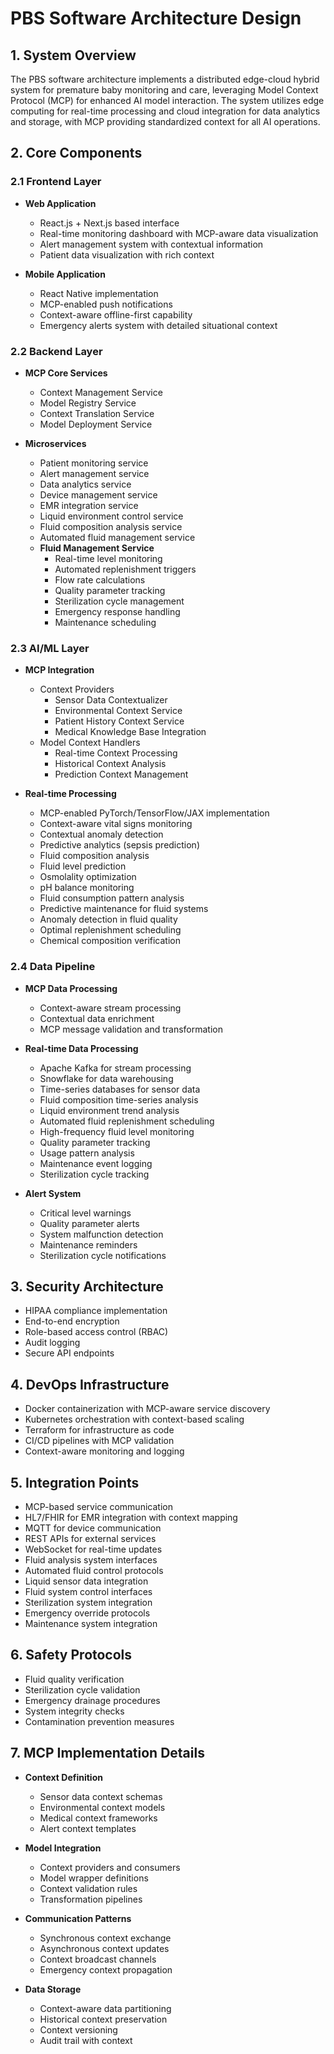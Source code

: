 # PBS Software Architecture Design

## 1. System Overview
The PBS software architecture implements a distributed edge-cloud hybrid system for premature baby monitoring and care, leveraging Model Context Protocol (MCP) for enhanced AI model interaction. The system utilizes edge computing for real-time processing and cloud integration for data analytics and storage, with MCP providing standardized context for all AI operations.

## 2. Core Components

### 2.1 Frontend Layer
- **Web Application**
  - React.js + Next.js based interface
  - Real-time monitoring dashboard with MCP-aware data visualization
  - Alert management system with contextual information
  - Patient data visualization with rich context
  
- **Mobile Application**
  - React Native implementation
  - MCP-enabled push notifications
  - Context-aware offline-first capability
  - Emergency alerts system with detailed situational context

### 2.2 Backend Layer
- **MCP Core Services**
  - Context Management Service
  - Model Registry Service
  - Context Translation Service
  - Model Deployment Service

- **Microservices**
  - Patient monitoring service
  - Alert management service
  - Data analytics service
  - Device management service
  - EMR integration service
  - Liquid environment control service
  - Fluid composition analysis service
  - Automated fluid management service
  - **Fluid Management Service**
    - Real-time level monitoring
    - Automated replenishment triggers
    - Flow rate calculations
    - Quality parameter tracking
    - Sterilization cycle management
    - Emergency response handling
    - Maintenance scheduling

### 2.3 AI/ML Layer
- **MCP Integration**
  - Context Providers
    - Sensor Data Contextualizer
    - Environmental Context Service
    - Patient History Context Service
    - Medical Knowledge Base Integration
  - Model Context Handlers
    - Real-time Context Processing
    - Historical Context Analysis
    - Prediction Context Management

- **Real-time Processing**
  - MCP-enabled PyTorch/TensorFlow/JAX implementation
  - Context-aware vital signs monitoring
  - Contextual anomaly detection
  - Predictive analytics (sepsis prediction)
  - Fluid composition analysis
  - Fluid level prediction
  - Osmolality optimization
  - pH balance monitoring
  - Fluid consumption pattern analysis
  - Predictive maintenance for fluid systems
  - Anomaly detection in fluid quality
  - Optimal replenishment scheduling
  - Chemical composition verification

### 2.4 Data Pipeline
- **MCP Data Processing**
  - Context-aware stream processing
  - Contextual data enrichment
  - MCP message validation and transformation
  
- **Real-time Data Processing**
  - Apache Kafka for stream processing
  - Snowflake for data warehousing
  - Time-series databases for sensor data
  - Fluid composition time-series analysis
  - Liquid environment trend analysis
  - Automated fluid replenishment scheduling
  - High-frequency fluid level monitoring
  - Quality parameter tracking
  - Usage pattern analysis
  - Maintenance event logging
  - Sterilization cycle tracking

- **Alert System**
  - Critical level warnings
  - Quality parameter alerts
  - System malfunction detection
  - Maintenance reminders
  - Sterilization cycle notifications

## 3. Security Architecture
- HIPAA compliance implementation
- End-to-end encryption
- Role-based access control (RBAC)
- Audit logging
- Secure API endpoints

## 4. DevOps Infrastructure
- Docker containerization with MCP-aware service discovery
- Kubernetes orchestration with context-based scaling
- Terraform for infrastructure as code
- CI/CD pipelines with MCP validation
- Context-aware monitoring and logging

## 5. Integration Points
- MCP-based service communication
- HL7/FHIR for EMR integration with context mapping
- MQTT for device communication
- REST APIs for external services
- WebSocket for real-time updates
- Fluid analysis system interfaces
- Automated fluid control protocols
- Liquid sensor data integration
- Fluid system control interfaces
- Sterilization system integration
- Emergency override protocols
- Maintenance system integration

## 6. Safety Protocols
- Fluid quality verification
- Sterilization cycle validation
- Emergency drainage procedures
- System integrity checks
- Contamination prevention measures

## 7. MCP Implementation Details
- **Context Definition**
  - Sensor data context schemas
  - Environmental context models
  - Medical context frameworks
  - Alert context templates

- **Model Integration**
  - Context providers and consumers
  - Model wrapper definitions
  - Context validation rules
  - Transformation pipelines

- **Communication Patterns**
  - Synchronous context exchange
  - Asynchronous context updates
  - Context broadcast channels
  - Emergency context propagation

- **Data Storage**
  - Context-aware data partitioning
  - Historical context preservation
  - Context versioning
  - Audit trail with context